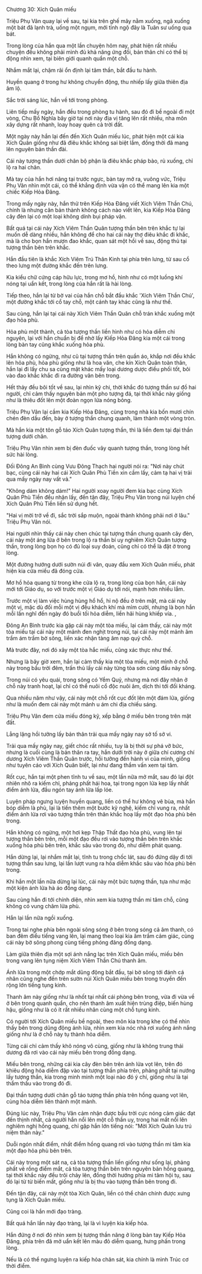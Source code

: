 




Chương 30: Xích Quân miếu


Triệu Phụ Vân quay lại về sau, tại kia trên ghế mây nằm xuống, ngã xuống một bát đã lạnh trà, uống một ngụm, mới tỉnh ngộ đây là Tuân sư uống qua bát.

Trong lòng của hắn qua một lần chuyện hôm nay, phát hiện rất nhiều chuyện đều không phải mình đủ khả năng ứng đối, bản thân chỉ có thể bị động nhìn xem, tại biên giới quanh quẩn một chỗ.

Nhắm mắt lại, chậm rãi ổn định lại tâm thần, bắt đầu tu hành.

Huyền quang ở trong hư không chuyển động, thu nhiếp lấy giữa thiên địa âm lộ.

Sắc trời sáng lúc, hắn về tới trong phòng.

Liên tiếp mấy ngày, hắn đều trong phòng tu hành, sau đó đi bề ngoài đi một vòng, Chu Bồ Nghĩa bây giờ tại nơi này địa vị tăng lên rất nhiều, nha môn xây dựng rất nhanh, loay hoay quên cả trời đất.

Một ngày này hắn lại đến đến Xích Quân miếu lúc, phát hiện một cái kia Xích Quân giống như đã điêu khắc không sai biệt lắm, đồng thời đã mang lên nguyên bản thần đài.

Cái này tượng thần dưới chân bộ phận là điêu khắc pháp bào, rủ xuống, chỉ lộ ra hai chân.

Mà tay của hắn hơi nâng tại trước ngực, bàn tay mở ra, vuông vức, Triệu Phụ Vân nhìn một cái, có thể khẳng định vừa vặn có thể mang lên kia một chiếc Kiếp Hỏa Đăng.

Trong mấy ngày này, hắn thử trên Kiếp Hỏa Đăng viết Xích Viêm Thần Chú, chính là nhưng căn bản thành không cách nào viết lên, kia Kiếp Hỏa Đăng cây đèn lại có một loại không dính bụi pháp vận.

Bất quá tại cái này Xích Viêm Thần Quân tượng thần bên trên khắc tự lại muốn dễ dàng nhiều, hắn không để cho hai cái này thợ điêu khắc đi khắc, mà là cho bọn hắn mượn đao khắc, quan sát một hồi về sau, động thủ tại tượng thần bên trên khắc.

Hắn đầu tiên là khắc Xích Viêm Trú Thân Kinh tại phía trên lưng, từ sau cổ theo lưng một đường khắc đến trên lưng.

Kia kiểu chữ cứng cáp hữu lực, trong mơ hồ, hình như có một luồng khí nóng tại uẩn kết, trong lòng của hắn rất là hài lòng.

Tiếp theo, hắn lại từ bờ vai của hắn chỗ bắt đầu khắc 'Xích Viêm Thần Chú', một đường khắc tới cổ tay chỗ, một cánh tay khác cũng là như thế.

Sau cùng, hắn lại tại cái này Xích Viêm Thần Quân chỗ trán khắc xuống một đạo hỏa phù.

Hỏa phù một thành, cả tòa tượng thần liền hình như có hỏa diễm chi nguyên, lại với hắn chuẩn bị để nhờ lấy Kiếp Hỏa Đăng kia một cái trong lòng bàn tay cũng khắc xuống hỏa phù.

Hắn không có ngừng, như cũ tại tượng thần trên quần áo, khắp nơi đều khắc lên hỏa phù, hỏa phù giống như là hoa văn, che kín Xích Quân toàn thân, hắn lại đi lấy chu sa cùng mặt khác mấy loại dương dược điều phối tốt, bôi vào đao khắc khắc đi ra đường vân bên trong.

Hết thảy đều bôi tốt về sau, lại nhìn kỹ chi, thời khắc đó tượng thần sư đồ hai người, chỉ cảm thấy nguyên bản một pho tượng đá, tại thời khắc này giống như là thiêu đốt lên một đoàn ngọn lửa nóng bỏng.

Triệu Phụ Vân lại cầm kia Kiếp Hỏa Đăng, cùng trong nhà kia bốn mươi chín chén đèn dầu đến, bày ở tượng thần chung quanh, làm thành một vòng tròn.

Mà hắn kia một tôn gỗ táo Xích Quân tượng thần, thì là liền đem tại đại thần tượng dưới chân.

Triệu Phụ Vân nhìn xem bị đèn đuốc vây quanh tượng thần, trong lòng hết sức hài lòng.

Đối Đông An Bình cùng Vưu Đông Thạch hai người nói ra: "Nơi này chút bạc, cùng cái này hai cái Xích Quân Phù Tiền xin cầm lấy, cảm tạ hai vị trải qua mấy ngày nay vất vả."

"Không dám không dám!" Hai người xoay người đem kia bạc cùng Xích Quân Phù Tiền đều nhận lấy, đến tận đây, Triệu Phụ Vân trong núi luyện chế Xích Quân Phù Tiền liền sử dụng hết.

"Hai vị mời trở về đi, sắc trời sắp muộn, ngoài thành không phải nơi ở lâu." Triệu Phụ Vân nói.

Hai người nhìn thấy cái này chen chúc tại tượng thần chung quanh cây đèn, cái này một áng lửa ở bên trong lộ ra thần bí uy nghiêm Xích Quân tượng thần, trong lòng bọn họ có đủ loại suy đoán, cũng chỉ có thể là đặt ở trong lòng.

Một đường hướng dưới sườn núi đi vân, quay đầu xem Xích Quân miếu, phát hiện kia cửa miếu đã đóng cửa.

Mơ hồ hỏa quang từ trong khe cửa lộ ra, trong lòng của bọn hắn, cái này mới tới Giáo dụ, so với trước một vị Giáo dụ tới nói, mạnh hơn nhiều lắm.

Trước một vị làm việc hùng hùng hổ hổ, hỉ nộ đều ở trên mặt, mà cái này một vị, mặc dù đối mỗi một vị đều khách khí mà mỉm cười, nhưng là bọn hắn mỗi lần nghĩ đến ngày đó buổi tối hỏa diễm, liền hãi hùng khiếp vía. ,

Đông An Bình trước kia gặp cái này một tòa miếu, lại cảm thấy, cái này một tòa miếu tại cái này một mảnh đen nghịt trong núi, tại cái này một mảnh âm trầm ám trầm bờ sông, liền xác nhận tàng âm nạp quỷ chỗ.

Mà trước đây, nơi đó xây một tòa hắc miếu, cũng xác thực như thế.

Nhưng là bây giờ xem, hắn lại cảm thấy kia một tòa miếu, một mình ở chỗ này trong bầu trời đêm, trấn thủ lấy cái này từng tòa sơn cùng đầu này sông.

Trong núi có yêu quái, trong sông có Yểm Quỷ, nhưng mà nơi đây nhân ở chỗ này tranh hoạt, lại chỉ có thể nuôi cổ độc nuôi âm, dịch thi tới đối kháng.

Qua nhiều năm như vậy, cái này một chỗ rốt cục đốt lên một đám lửa, giống như là muốn đem cái này một mảnh u ám chi địa chiếu sáng.

Triệu Phụ Vân đem cửa miếu đóng kỹ, xếp bằng ở miếu bên trong trên mặt đất.

Lẳng lặng hồi tưởng lấy bản thân trải qua mấy ngày nay sở tố sở vi.

Trải qua mấy ngày nay, giết chóc rất nhiều, tuy là bị thời sự phá vỡ bức, nhưng là cuối cùng là bản thân ra tay, hắn dưới trời này ở giữa chí cương chí dương Xích Viêm Thần Quân trước, hồi tưởng đến hành vi của mình, giống như tuyên cáo với Xích Quân biết, lại như đang thẩm vấn xem tại tâm.

Rốt cục, hắn tại một phen tĩnh tu về sau, một lần nữa mở mắt, sau đó lại đột nhiên nhô ra kiếm chỉ, phảng phất hái hoa, tại trong ngọn lửa kẹp lấy nhất điểm ánh lửa, đầu ngón tay ánh lửa lấp lóe.

Luyện pháp ngưng luyện huyền quang, liền có thể hư không vẽ bùa, mà hắn bóp diễm là phù, lại là tiến thêm một bước kỹ nghệ, kiếm chỉ vung ra, nhất điểm ánh lửa rơi vào tượng thần trên thân khắc hoạ lấy một đạo hỏa phù bên trong.

Hắn không có ngừng, một hơi kẹp Thập Thất đạo hỏa phù, vung lên tại tượng thần bên trên, mỗi một đạo đều rơi vào tượng thần bên trên khắc xuống hỏa phù bên trên, khắc sâu vào trong đó, như diễm phát quang.

Hắn dừng lại, lại nhắm mắt lại, tĩnh tu trong chốc lát, sau đó đứng dậy đi tới tượng thần sau lưng, lại lần lượt vung ra hỏa diễm khắc sâu vào hỏa phù bên trong.

Khi hắn một lần nữa dừng lại lúc, cái này một bức tượng thần, tựa như mặc một kiện ánh lửa hà áo đồng dạng.

Sau cùng hắn đi tới chính diện, nhìn xem kia tượng thần mi tâm chỗ, cũng không có vung châm lửa phù.

Hắn lại lần nữa ngồi xuống.

Trong tai nghe phía bên ngoài sông sóng ở bên trong sóng cả âm thanh, có ban đêm điểu tiếng vang lên, lại mang theo loại kia âm trầm cảm giác, cùng cái này bờ sông phong cùng tiếng phóng đãng đồng dạng.

Làm giữa thiên địa một sợi ánh nắng lạc trên Xích Quân miếu, miếu bên trong vang lên tụng niệm Xích Viêm Thần Chú thanh âm.

Ánh lửa trong một chớp mắt dũng động bắt đầu, tại bờ sông tới đánh cá nhân cũng nghe đến trên sườn núi Xích Quân miếu bên trong truyền đến rộng lớn tiếng tụng kinh.

Thanh âm này giống như là nhốt tại nhất cái phòng bên trong, vừa đi vừa về ở bên trong quanh quẩn, cho nên thanh âm xuất hiện trùng điệp, biến hùng hậu, giống như là có ít rất nhiều nhân cùng một chỗ tụng kinh.

Có người tới Xích Quân miếu bề ngoài, theo môn kia trong khe có thể nhìn thấy bên trong dũng động ánh lửa, nhìn xem kia nóc nhà rơi xuống ánh nắng giống như là ở chỗ này tụ thành hỏa diễm.

Từng cái chỉ cảm thấy khô nóng vô cùng, giống như là không trung thái dương đã rơi vào cái này miếu bên trong đồng dạng.

Miếu bên trong, những cái kia cây đèn bên trên ánh lửa vọt lên, trên đó khiêu động hỏa diễm đập vào tại tượng thần phía trên, phảng phất tại nướng lấy tượng thần, kia trong minh minh một loại nào đó ý chí, giống như là tại thẩm thấu vào trong đó đi.

Đại thần tượng dưới chân gỗ táo tượng thần phía trên hồng quang vọt lên, cùng hỏa diễm liên thành một mảnh.

Đúng lúc này, Triệu Phụ Vân cảm nhận được bầu trời cực nóng cảm giác đạt đến thịnh nhất, cả người hắn nổi lên một cỗ thần uy, trong hai mắt nổi lên nghiêm nghị hồng quang, chỉ gặp hắn lớn tiếng nói: "Mời Xích Quân lưu trú niệm thân này."

Duỗi ngón nhất điểm, nhất điểm hồng quang rơi vào tượng thần mi tâm kia một đạo hỏa phù bên trên.

Cái này trong một sát na, cả tòa tượng thần liền giống như sống lại, phảng phất vẽ rồng điểm mắt, cả tòa tượng thần bên trên nguyên bản hồng quang, tại thời khắc này đều trôi chảy lên, đồng thời hướng phía mi tâm hội tụ, sau đó lại từ từ biến mất, giống như là bị thu vào tượng thần bên trong đi.

Đến tận đây, cái này một tòa Xích Quân, liền có thể chân chính được xưng tụng là Xích Quân miếu.

Cũng coi là hắn mới đạo tràng.

Bất quá hắn lần này đạo tràng, lại là vì luyện kia kiếp hỏa.

Hắn đứng ở nơi đó nhìn xem bị tượng thần nâng ở lòng bàn tay Kiếp Hỏa Đăng, phía trên đã mở uẩn kết lên màu đỏ diễm quang, hưng phấn trong lòng.

Nếu là có thể ngưng luyện ra kiếp hỏa chân sát, kia chính là mình Trúc cơ thời điểm.




